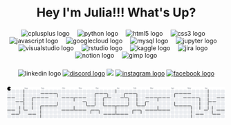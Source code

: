 <h1 align="center">Hey I'm Julia!!! What's Up?</h1>

###

<div align="center">
  <img src="https://cdn.jsdelivr.net/gh/devicons/devicon/icons/cplusplus/cplusplus-original.svg" height="43" alt="cplusplus logo"  />
  <img width="10" />
  <img src="https://skillicons.dev/icons?i=py" height="43" alt="python logo"  />
  <img width="10" />
  <img src="https://cdn.jsdelivr.net/gh/devicons/devicon/icons/html5/html5-original.svg" height="43" alt="html5 logo"  />
  <img width="10" />
  <img src="https://cdn.jsdelivr.net/gh/devicons/devicon/icons/css3/css3-original.svg" height="43" alt="css3 logo"  />
  <img width="10" />
  <img src="https://cdn.jsdelivr.net/gh/devicons/devicon/icons/javascript/javascript-original.svg" height="43" alt="javascript logo"  />
  <img width="10" />
  <img src="https://cdn.jsdelivr.net/gh/devicons/devicon/icons/googlecloud/googlecloud-original.svg" height="43" alt="googlecloud logo"  />
  <img width="10" />
  <img src="https://cdn.jsdelivr.net/gh/devicons/devicon/icons/mysql/mysql-original.svg" height="43" alt="mysql logo"  />
  <img width="10" />
  <img src="https://cdn.jsdelivr.net/gh/devicons/devicon/icons/jupyter/jupyter-original.svg" height="43" alt="jupyter logo"  />
  <img width="10" />
  <img src="https://cdn.jsdelivr.net/gh/devicons/devicon/icons/visualstudio/visualstudio-plain.svg" height="43" alt="visualstudio logo"  />
  <img width="10" />
  <img src="https://cdn.jsdelivr.net/gh/devicons/devicon/icons/rstudio/rstudio-original.svg" height="43" alt="rstudio logo"  />
  <img width="10" />
  <img src="https://cdn.jsdelivr.net/gh/devicons/devicon/icons/kaggle/kaggle-original.svg" height="43" alt="kaggle logo"  />
  <img width="10" />
  <img src="https://cdn.jsdelivr.net/gh/devicons/devicon/icons/jira/jira-original.svg" height="43" alt="jira logo"  />
  <img width="10" />
  <img src="https://cdn.jsdelivr.net/gh/devicons/devicon/icons/notion/notion-original.svg" height="43" alt="notion logo"  />
  <img width="10" />
  <img src="https://cdn.jsdelivr.net/gh/devicons/devicon/icons/gimp/gimp-original.svg" height="43" alt="gimp logo"  />
</div>

###

<div align="center">
  <img src="https://img.shields.io/static/v1?message=LinkedIn&logo=linkedin&label=&color=0077B5&logoColor=white&labelColor=&style=for-the-badge" height="25" alt="linkedin logo"  />
  <a href="https://discord.com/users/600709261173194792"><img src="https://img.shields.io/static/v1?message=Discord&logo=discord&label=&color=7289DA&logoColor=white&labelColor=&style=for-the-badge" height="25" alt="discord logo"  /></a>
  <a href="https://mail.google.com/mail/?view=cm&fs=1&to=generreyjulia4.x@gmail.com" target="_blank">
  <img src="https://img.shields.io/static/v1?message=Gmail&logo=gmail&label=&color=D14836&logoColor=white&labelColor=&style=for-the-badge" height="25" /></a>
  <a href="https://www.instagram.com/just.lipin/"><img src="https://img.shields.io/static/v1?message=Instagram&logo=instagram&label=&color=E4405F&logoColor=white&labelColor=&style=for-the-badge" height="25" alt="instagram logo"  /></a>
  <a href="https://www.facebook.com/lipin.generrey"><img src="https://img.shields.io/static/v1?message=Facebook&logo=facebook&label=&color=1877F2&logoColor=white&labelColor=&style=for-the-badge" height="25" alt="facebook logo"  /></a>
</div>

###

<div align="center">
</div>

###

<picture>
  <source media="(prefers-color-scheme: dark)" srcset="https://raw.githubusercontent.com/LipinGR/LipinGR/output/pacman-contribution-graph-dark.svg">
  <source media="(prefers-color-scheme: light)" srcset="https://raw.githubusercontent.com/LipiGR/LipinGR/output/pacman-contribution-graph.svg">
  <img alt="pacman contribution graph" src="https://raw.githubusercontent.com/LipinGR/LipinGR/output/pacman-contribution-graph.svg">
</picture>

###

<div align="center">
</div>

###
